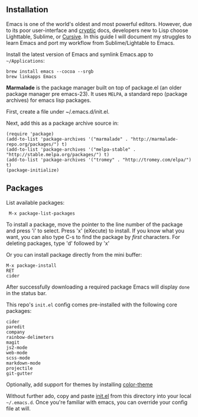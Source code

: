 ## Installation

Emacs is one of the world's oldest and most powerful editors. However, due to its poor user-interface
and [cryptic](http://www.emacswiki.org) docs, developers new to Lisp choose Lighttable, Sublime, or
[Cursive](https://cursiveclojure.com). In this guide I will document my struggles to learn Emacs
and port my workflow from Sublime/Lightable to Emacs.

Install the latest version of Emacs and symlink Emacs.app to `~/Applications`:

    brew install emacs --cocoa --srgb
    brew linkapps Emacs

**Marmalade** is the package manager built on top of package.el (an older package manager pre emacs-23).
It uses `MELPA`, a standard repo (package archives) for emacs lisp packages.

First, create a file under ~/.emacs.d/init.el.

Next, add this as a package archive source in:

```elisp
(require 'package)
(add-to-list 'package-archives '("marmalade" . "http://marmalade-repo.org/packages/") t)
(add-to-list 'package-archives '("melpa-stable" . "http://stable.melpa.org/packages/") t)
(add-to-list 'package-archives '("tromey" . "http://tromey.com/elpa/") t)
(package-initialize)
```

## Packages

List available packages:

     M-x package-list-packages

To install a package, move the pointer to the line number of the package and press 'i' to select.
Press 'x' (eXecute) to install. If you know what you want, you can also type C-s to
find the package by _first_ characters. For deleting packages, type 'd' followed by 'x'
	
Or you can install package directly from the mini buffer:

    M-x package-install
    RET
    cider

After successfully downloading a required package Emacs will display `done` in the status bar.

This repo's `init.el` config comes pre-installed with the following core packages:

	cider
	paredit
	company
    rainbow-delimeters
	magit
    js2-mode
    web-mode
    scss-mode
	markdown-mode
    projectile
    git-gutter
    
Optionally, add support for themes by installing [color-theme](http://download.savannah.gnu.org/releases/color-theme/color-theme-6.6.0.zip)

Without further ado, copy and paste [init.el](/init.el) from this directory into your local
`~/.emacs.d`. Once you're familiar with emacs, you can override your config file at will.
